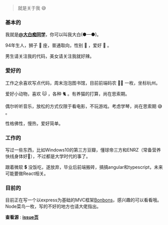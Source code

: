 >就是关于我 😅 

### 基本的 
我就是[**@大白痴同学**](https://weibo.com/miao17game)，你可以叫我大白(●—●)。

94年生人，狮子 🦁 座，普通取向，性别 🧔   ，爱好 💃  。

男生请关注我的代码，美女请关注我就好辣。

### 爱好的 
工作之余喜欢写点代码，周末泡泡图书馆，目前前端码农 👨‍💻 一枚，坐标杭州。

爱好小动物，喜欢 🐱 ，各种 🐈 。有养猫的打算，尚在思索期。

偶尔听听音乐，放松的方式仅限于看电影，不玩游戏。考虑学琴，尚在思索期 😅 。

性格佛性，慢热，爱好简单。

### 工作的 
写过一些东西，比如Windows10的第三方豆瓣，懂球帝三方和ENRZ（常备营养快线身体好🥛），不过都是大学时代的事了。

跟着微软 💲  没饭吃，遂放弃，毕业后前端搬砖，搞搞angular和typescript，未来可能要做React相关。

### 目前的
目前正在写一个以express为基础的MVC框架[Bonbons](https://github.com/ws-node/Bonbons)，感兴趣的可以看看哦。Node菜鸟一枚，写的不好的地方也请大佬指出。

**查看源** : [**issue页**](https://github.com/mogician-notes/blog/issues/2)